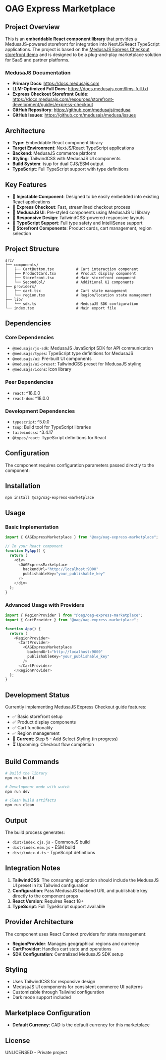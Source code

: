 # OAG Express Marketplace

## Project Overview

This is an **embeddable React component library** that provides a MedusaJS-powered storefront for integration into NextJS/React TypeScript applications. The project is based on the [MedusaJS Express Checkout storefront demo](https://docs.medusajs.com/resources/storefront-development/guides/express-checkout) and is designed to be a plug-and-play marketplace solution for SaaS and partner platforms.

### MedusaJS Documentation
- **Primary Docs**: https://docs.medusajs.com
- **LLM-Optimized Full Docs**: https://docs.medusajs.com/llms-full.txt
- **Express Checkout Storefront Guide**: https://docs.medusajs.com/resources/storefront-development/guides/express-checkout
- **GitHub Repository**: https://github.com/medusajs/medusa
- **GitHub Issues**: https://github.com/medusajs/medusa/issues

## Architecture

- **Type**: Embeddable React component library
- **Target Environment**: NextJS/React TypeScript applications
- **Backend**: MedusaJS commerce platform
- **Styling**: TailwindCSS with MedusaJS UI components
- **Build System**: tsup for dual CJS/ESM output
- **TypeScript**: Full TypeScript support with type definitions

## Key Features

- 🔌 **Injectable Component**: Designed to be easily embedded into existing React applications
- 🛒 **Express Checkout**: Fast, streamlined checkout process
- 🎨 **MedusaJS UI**: Pre-styled components using MedusaJS UI library
- 📱 **Responsive Design**: TailwindCSS-powered responsive layouts
- 🔧 **TypeScript Support**: Full type safety and IntelliSense support
- 🏪 **Storefront Components**: Product cards, cart management, region selection

## Project Structure

```
src/
├── components/
│   ├── CartButton.tsx          # Cart interaction component
│   ├── ProductCard.tsx         # Product display component
│   ├── Storefront.tsx          # Main storefront component
│   └── SecondCol/              # Additional UI components
├── providers/
│   ├── cart.tsx                # Cart state management
│   └── region.tsx              # Region/location state management
├── lib/
│   └── sdk.ts                  # MedusaJS SDK configuration
└── index.tsx                   # Main export file
```

## Dependencies

### Core Dependencies
- `@medusajs/js-sdk`: MedusaJS JavaScript SDK for API communication
- `@medusajs/types`: TypeScript type definitions for MedusaJS
- `@medusajs/ui`: Pre-built UI components
- `@medusajs/ui-preset`: TailwindCSS preset for MedusaJS styling
- `@medusajs/icons`: Icon library

### Peer Dependencies
- `react`: ^18.0.0
- `react-dom`: ^18.0.0

### Development Dependencies
- `typescript`: ^5.0.0
- `tsup`: Build tool for TypeScript libraries
- `tailwindcss`: ^3.4.17
- `@types/react`: TypeScript definitions for React

## Configuration

The component requires configuration parameters passed directly to the component:

## Installation

```bash
npm install @oag/oag-express-marketplace
```

## Usage

### Basic Implementation

```typescript
import { OAGExpressMarketplace } from "@oag/oag-express-marketplace";

// In your React component
function MyApp() {
  return (
    <div>
      <OAGExpressMarketplace
        backendUrl="http://localhost:9000"
        publishableKey="your_publishable_key"
      />
    </div>
  );
}
```

### Advanced Usage with Providers

```typescript
import { RegionProvider } from "@oag/oag-express-marketplace";
import { CartProvider } from "@oag/oag-express-marketplace";

function App() {
  return (
    <RegionProvider>
      <CartProvider>
        <OAGExpressMarketplace
          backendUrl="http://localhost:9000"
          publishableKey="your_publishable_key"
        />
      </CartProvider>
    </RegionProvider>
  );
}
```

## Development Status

Currently implementing MedusaJS Express Checkout guide features:
- ✅ Basic storefront setup
- ✅ Product display components
- ✅ Cart functionality
- ✅ Region management
- 🔄 **Current**: Step 5 - Add Select Styling (in progress)
- ⏳ Upcoming: Checkout flow completion

## Build Commands

```bash
# Build the library
npm run build

# Development mode with watch
npm run dev

# Clean build artifacts
npm run clean
```

## Output

The build process generates:
- `dist/index.cjs.js` - CommonJS build
- `dist/index.esm.js` - ESM build
- `dist/index.d.ts` - TypeScript definitions

## Integration Notes

1. **TailwindCSS**: The consuming application should include the MedusaJS UI preset in its Tailwind configuration
2. **Configuration**: Pass MedusaJS backend URL and publishable key directly to the component props
3. **React Version**: Requires React 18+
4. **TypeScript**: Full TypeScript support available

## Provider Architecture

The component uses React Context providers for state management:

- **RegionProvider**: Manages geographical regions and currency
- **CartProvider**: Handles cart state and operations
- **SDK Configuration**: Centralized MedusaJS SDK setup

## Styling

- Uses TailwindCSS for responsive design
- MedusaJS UI components for consistent commerce UI patterns
- Customizable through Tailwind configuration
- Dark mode support included

## Marketplace Configuration

- **Default Currency**: CAD is the default currency for this marketplace

## License

UNLICENSED - Private project

